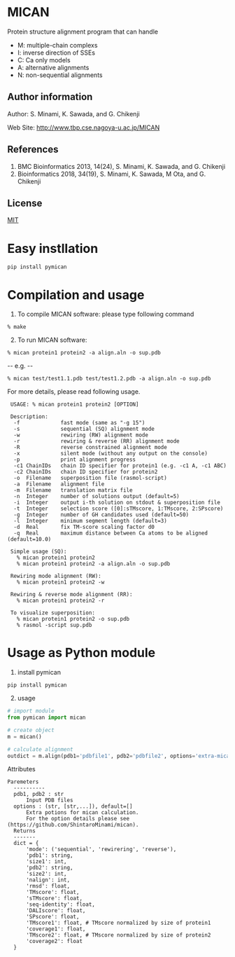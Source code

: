 # MICAN
Protein structure alignment program that can handle
- M: multiple-chain complexs
- I: inverse direction of SSEs
- C: Ca only models
- A: alternative alignments
- N: non-sequential alignments

## Author information
Author: S. Minami, K. Sawada, and G. Chikenji

Web Site: http://www.tbp.cse.nagoya-u.ac.jp/MICAN

## References
1. BMC Bioinformatics 2013, 14(24), S. Minami, K. Sawada, and G. Chikenji
2. Bioinformatics 2018, 34(19), S. Minami, K. Sawada, M Ota, and G. Chikenji

## License
[MIT](https://choosealicense.com/licenses/mit/)
# Easy instllation
```
pip install pymican
```

# Compilation and usage
1. To compile MICAN software: please type following command
```
% make
```

2. To run MICAN software:
```
% mican protein1 protein2 -a align.aln -o sup.pdb
```

--  e.g. --
```
% mican test/test1.1.pdb test/test1.2.pdb -a align.aln -o sup.pdb
```

For more details, please read following usage.

```
 USAGE: % mican protein1 protein2 [OPTION]

 Description:
  -f             fast mode (same as "-g 15")
  -s             sequential (SQ) alignment mode
  -w             rewiring (RW) alignment mode
  -r             rewiring & reverse (RR) alignment mode
  -R             reverse constrained alignment mode
  -x             silent mode (without any output on the console)
  -p             print alignment progress
  -c1 ChainIDs   chain ID specifier for protein1 (e.g. -c1 A, -c1 ABC)
  -c2 ChainIDs   chain ID specifier for protein2
  -o  Filename   superposition file (rasmol-script)
  -a  Filename   alignment file
  -m  Filename   translation matrix file
  -n  Integer    number of solutions output (default=5)
  -i  Integer    output i-th solution on stdout & superposition file
  -t  Integer    selection score ([0]:sTMscore, 1:TMscore, 2:SPscore)
  -g  Integer    number of GH candidates used (default=50)
  -l  Integer    minimum segment length (default=3)
  -d  Real       fix TM-score scaling factor d0
  -q  Real       maximum distance between Ca atoms to be aligned (default=10.0)
  
 Simple usage (SQ):
   % mican protein1 protein2
   % mican protein1 protein2 -a align.aln -o sup.pdb

 Rewiring mode alignment (RW):
   % mican protein1 protein2 -w

 Rewiring & reverse mode alignment (RR):
   % mican protein1 protein2 -r

 To visualize superposition:
   % mican protein1 protein2 -o sup.pdb
   % rasmol -script sup.pdb
```

# Usage as Python module
1. install pymican
```
pip install pymican
```
2. usage
```python
# import module
from pymican import mican

# create object
m = mican()

# calculate alignment
outdict = m.align(pdb1='pdbfile1', pdb2='pdbfile2', options='extra-mican-options')
```

Attributes
```
Paremeters
  ----------
  pdb1, pdb2 : str
      Input PDB files
  options : (str, [str,...]), default=[]
      Extra potions for mican calculation.
      For the option details please see (https://github.com/ShintaroMinami/mican).
  Returns
  -------
  dict = {
      'mode': ('sequential', 'rewirering', 'reverse'),
      'pdb1': string,
      'size1': int,
      'pdb2': string,
      'size2': int,
      'nalign': int,
      'rmsd': float,
      'TMscore': float,
      'sTMscore': float,
      'seq-identity': float,
      'DALIscore': float,
      'SPscore': float,
      'TMscore1': float, # TMscore normalized by size of protein1
      'coverage1': float,
      'TMscore2': float, # TMscore normalized by size of protein2
      'coverage2': float
  }
```
